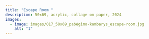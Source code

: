 ```yaml
---
title: "Escape Room "
description: 50x69, acrylic, collage on paper, 2024
images:
  - image: images/017_50x69_pabėgimo-kambarys_escape-room.jpg
    alt: "1"
---
```

